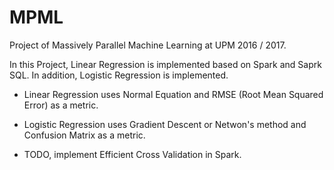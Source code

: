 # MPML
Project of Massively Parallel Machine Learning at UPM 2016 / 2017.

In this Project, Linear Regression is implemented based on Spark and Saprk SQL. In addition, Logistic Regression is implemented.

* Linear Regression uses Normal Equation and RMSE (Root Mean Squared Error) as a metric.

* Logistic Regression uses Gradient Descent or Netwon's method and Confusion Matrix as a metric.

* TODO, implement Efficient Cross Validation in Spark.
